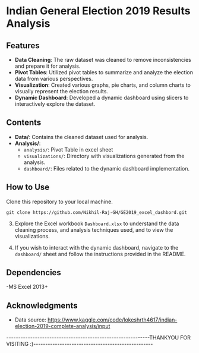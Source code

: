 # Indian General Election 2019 Results Analysis

## Features

- **Data Cleaning**: The raw dataset was cleaned to remove inconsistencies and prepare it for analysis.
- **Pivot Tables**: Utilized pivot tables to summarize and analyze the election data from various perspectives.
- **Visualization**: Created various graphs, pie charts, and column charts to visually represent the election results.
- **Dynamic Dashboard**: Developed a dynamic dashboard using slicers to interactively explore the dataset.

## Contents

- **Data/**: Contains the cleaned dataset used for analysis.
- **Analysis/**:
  - `analysis/`: Pivot Table in excel sheet
  - `visualizations/`: Directory with visualizations generated from the analysis.
  - `dashboard/`: Files related to the dynamic dashboard implementation.

## How to Use

Clone this repository to your local machine.
   ```
   git clone https://github.com/Nikhil-Raj-GH/GE2019_excel_dashbord.git
   ```

3. Explore the Excel workbook `Dashboard.xlsx` to understand the data cleaning process, and analysis techniques used, and to view the visualizations.

4. If you wish to interact with the dynamic dashboard, navigate to the `dashboard/` sheet and follow the instructions provided in the README.

## Dependencies

-MS Excel 2013+



## Acknowledgments

- Data source: https://www.kaggle.com/code/lokeshrth4617/indian-election-2019-complete-analysis/input

------------------------------------------------------------THANKYOU FOR VISITING :)--------------------------------------------------
